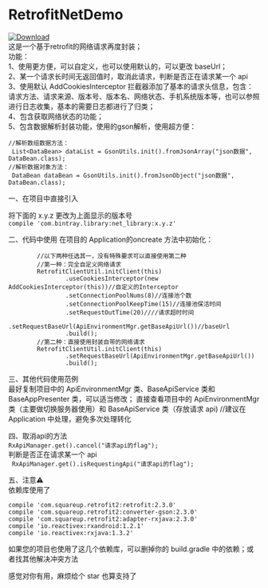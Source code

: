 # RetrofitNetDemo
[ ![Download](https://api.bintray.com/packages/zhaoyingtao/maven/net_library/images/download.svg) ](https://bintray.com/zhaoyingtao/maven/net_library/_latestVersion)  
这是一个基于retrofit的网络请求再度封装；  
功能：  
1、使用更方便，可以自定义，也可以使用默认的，可以更改 baseUrl；  
2、某一个请求长时间无返回值时，取消此请求，判断是否正在请求某一个 api  
3、使用默认 AddCookiesInterceptor 拦截器添加了基本的请求头信息，包含：请求方法、请求来源、版本号、版本名、网络状态、手机系统版本等，也可以参照进行日志收集，基本的需要日志都进行了归类；  
4、包含获取网络状态的功能；   
5、包含数据解析封装功能，使用的gson解析，使用超方便： 
```
//解析数组数据方法：
 List<DataBean> dataList = GsonUtils.init().fromJsonArray("json数据", DataBean.class);
//解析数据对象方法：
 DataBean dataBean = GsonUtils.init().fromJsonObject("json数据", DataBean.class);
```                  

一、在项目中直接引入

将下面的 x.y.z 更改为上面显示的版本号   
`
compile 'com.bintray.library:net_library:x.y.z'
`

二、代码中使用
在项目的 Application的oncreate 方法中初始化：  
```     
        //以下两种任选其一，没有特殊要求可以直接使用第二种
        //第一种：完全自定义网络请求
        RetrofitClientUtil.initClient(this)
                .useCookiesInterceptor(new AddCookiesInterceptor(this))//自定义的Interceptor
                .setConnectionPoolNums(8)//连接池个数
                .setConnectionPoolKeepTime(15)//连接池保活时间
                .setRequestOutTime(20)////请求超时时间
                .setRequestBaseUrl(ApiEnvironmentMgr.getBaseApiUrl())//baseUrl
                .build();
        //第二种：直接使用封装自带的网络请求
        RetrofitClientUtil.initClient(this)
                .setRequestBaseUrl(ApiEnvironmentMgr.getBaseApiUrl())
                .build();
  ```

三、其他代码使用范例  
最好复制项目中的 ApiEnvironmentMgr 类、BaseApiService 类和 BaseAppPresenter 类，可以适当修改；
直接查看项目中的 ApiEnvironmentMgr 类（主要做切换服务器使用）和 BaseApiService 类（存放请求 api) //建议在 Application 中处理，避免多次处理转化

四、取消api的方法  
`RxApiManager.get().cancel("请求api的flag");`  
判断是否正在请求某一个 api  
` RxApiManager.get().isRequestingApi("请求api的flag");`

五、注意⚠️  
依赖库使用了  
```
compile 'com.squareup.retrofit2:retrofit:2.3.0'
compile 'com.squareup.retrofit2:converter-gson:2.3.0'
compile 'com.squareup.retrofit2:adapter-rxjava:2.3.0'
compile 'io.reactivex:rxandroid:1.2.1'
compile 'io.reactivex:rxjava:1.3.2'
 ```
 如果您的项目也使用了这几个依赖库，可以删掉你的 build.gradle 中的依赖；或者找其他解决冲突方法   
 
 感觉对你有用，麻烦给个 star 也算支持了
